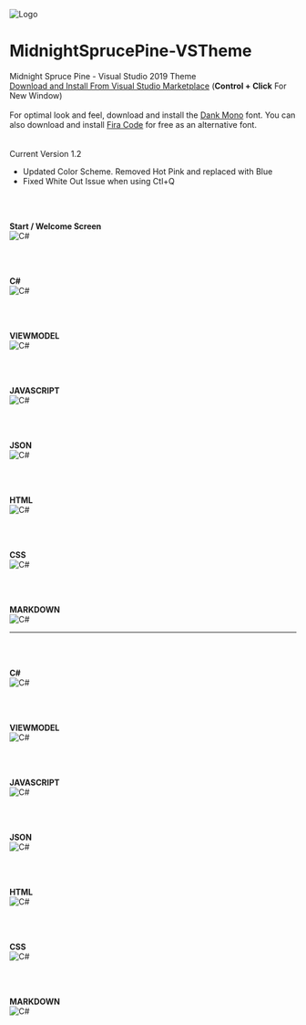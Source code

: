 ![Logo](/Img/icon.png)

# MidnightSprucePine-VSTheme
Midnight Spruce Pine - Visual Studio 2019 Theme <br />
<a href="https://marketplace.visualstudio.com/items?itemName=jasonhartsoe.midnightsprucepine100" target="_blank">Download and Install From Visual Studio Marketplace</a>  (**Control + Click** For New Window)<br />
<br />
For optimal look and feel, download and install the [Dank Mono](https://dank.sh/) font.  You can also download and install [Fira Code](https://github.com/tonsky/FiraCode) for free as an alternative font.<br />
<br/>
<br/>
Current Version 1.2
- Updated Color Scheme.  Removed Hot Pink and replaced with Blue
- Fixed White Out Issue when using Ctl+Q
<br />
<br />

**Start / Welcome Screen**<br/>
![C#](/Img/welcome.png)

<br/>
<br/>

**C#**<br/>
![C#](/Img/csharp.png)

<br/>
<br/>

**VIEWMODEL**<br/>
![C#](/Img/viewmodel.png)

<br/>
<br/>

**JAVASCRIPT**<br/>
![C#](/Img/javascript.png)

<br/>
<br/>

**JSON**<br/>
![C#](/Img/json.png)

<br/>
<br/>

**HTML**<br/>
![C#](/Img/html.png)

<br/>
<br/>

**CSS**<br/>
![C#](/Img/css.png)

<br/>
<br/>

**MARKDOWN**<br/>
![C#](/Img/markdown.png)

---
<br/>
<br/>

**C#**<br/>
![C#](/Img/csharp2.png)

<br/>
<br/>

**VIEWMODEL**<br/>
![C#](/Img/viewmodel2.png)

<br/>
<br/>

**JAVASCRIPT**<br/>
![C#](/Img/javascript2.png)

<br/>
<br/>

**JSON**<br/>
![C#](/Img/json2.png)

<br/>
<br/>

**HTML**<br/>
![C#](/Img/html2.png)

<br/>
<br/>

**CSS**<br/>
![C#](/Img/css2.png)

<br/>
<br/>

**MARKDOWN**<br/>
![C#](/Img/markdown2.png)
